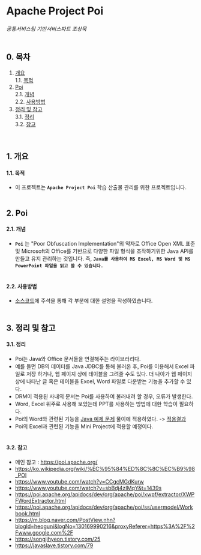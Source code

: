 # Apache Project Poi
###### 공통서비스팀 기반서비스파트 조상묵 <br><br>

## 0. 목차
1. [개요](#1-개요)<br>
    1.1. [목적](#11-목적)<br>
2. [Poi](#2-Poi)<br>
    2.1. [개념](#21-개념)<br>
    2.2. [사용방법](#22-사용방법)<br>
3. [정리 및 참고](#3-정리-및-참고)<br>
    3.1. [정리](#31-정리)<br>
    3.2. [참고](#32-참고)<br>
<br>

## 1. 개요
#### 1.1. 목적
- 이 프로젝트는 **`Apache Project Poi`** 학습 산출물 관리를 위한 프로젝트입니다.
<br><br>

## 2. Poi
#### 2.1. 개념
- **`Poi`** 는 "Poor Obfuscation Implementation"의 약자로 Office Open XML 표준 및 Microsoft의 Office를 기반으로 다양한 파일 형식을 조작하기위한 Java API를 만들고 유지 관리하는 것입니다. 즉, **`Java를 사용하여 MS Excel, MS Word 및 MS PowerPoint 파일을 읽고 쓸 수 있습니다. `**
<br><br>

#### 2.2. 사용방법
- [소스코드]()에 주석을 통해 각 부분에 대한 설명을 작성하였습니다.
<br><br>

## 3. 정리 및 참고
#### 3.1. 정리
- Poi는 Java와 Office 문서들을 연결해주는 라이브러리다. 
- 예를 들면 DB의 데이터를 Java JDBC를 통해 불러온 후, Poi를 이용해서 Excel 파일로 저장 하거나, 웹 페이지 상에 테이블을 그려줄 수도 있다. 더 나아가 웹 페이지 상에 나타난 글 혹은 테이블을 Excel, Word 파일로 다운받는 기능을 추가할 수 있다.
- DRM이 적용된 사내의 문서는 Poi를 사용하여 불러내려 할 경우, 오류가 발생한다.
- Word, Excel 위주로 사용해 보았는데 PPT를 사용하는 방법에 대한 학습이 필요하다.
- Poi의 Word와 관련된 기능을 [Java 예제 문제](https://github.com/ChoSangmuk-tsis/Problem) 풀이에 적용하였다. 
-> [적용결과](https://github.com/ChoSangmuk-tsis/Apache_Poi_Java)
- Poi의 Excel과 관련된 기능을 Mini Project에 적용할 예정이다.
<br><br>

#### 3.2. 참고
- 메인 참고 : https://poi.apache.org/
- https://ko.wikipedia.org/wiki/%EC%95%84%ED%8C%8C%EC%B9%98_POI
- https://www.youtube.com/watch?v=CCgcMGdKurw
- https://www.youtube.com/watch?v=sbBdj4zIMqY&t=1439s
- https://poi.apache.org/apidocs/dev/org/apache/poi/xwpf/extractor/XWPFWordExtractor.html
- https://poi.apache.org/apidocs/dev/org/apache/poi/ss/usermodel/Workbook.html
- https://m.blog.naver.com/PostView.nhn?blogId=heoguni&logNo=130169990216&proxyReferer=https%3A%2F%2Fwww.google.com%2F
- https://songjihyeon.tistory.com/25
- https://javaslave.tistory.com/79
<br><br>